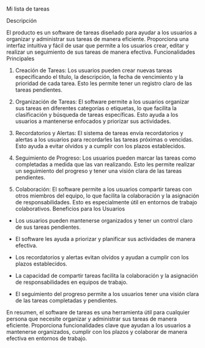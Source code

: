 Mi lista de tareas 

Descripción

El producto es un software de tareas diseñado para ayudar a los usuarios a organizar y administrar sus tareas de manera eficiente. Proporciona una interfaz intuitiva y fácil de usar que permite a los usuarios crear, editar y realizar un seguimiento de sus tareas de manera efectiva.
Funcionalidades Principales

1. Creación de Tareas: Los usuarios pueden crear nuevas tareas especificando el título, la descripción, la fecha de vencimiento y la prioridad de cada tarea. Esto les permite tener un registro claro de las tareas pendientes.

2. Organización de Tareas: El software permite a los usuarios organizar sus tareas en diferentes categorías o etiquetas, lo que facilita la clasificación y búsqueda de tareas específicas. Esto ayuda a los usuarios a mantenerse enfocados y priorizar sus actividades.

3. Recordatorios y Alertas: El sistema de tareas envía recordatorios y alertas a los usuarios para recordarles las tareas próximas o vencidas. Esto ayuda a evitar olvidos y a cumplir con los plazos establecidos.

4. Seguimiento de Progreso: Los usuarios pueden marcar las tareas como completadas a medida que las van realizando. Esto les permite realizar un seguimiento del progreso y tener una visión clara de las tareas pendientes.

5. Colaboración: El software permite a los usuarios compartir tareas con otros miembros del equipo, lo que facilita la colaboración y la asignación de responsabilidades. Esto es especialmente útil en entornos de trabajo colaborativos.
Beneficios para los Usuarios

- Los usuarios pueden mantenerse organizados y tener un control claro de sus tareas pendientes.
- El software les ayuda a priorizar y planificar sus actividades de manera efectiva.
- Los recordatorios y alertas evitan olvidos y ayudan a cumplir con los plazos establecidos.
- La capacidad de compartir tareas facilita la colaboración y la asignación de responsabilidades en equipos de trabajo.

- El seguimiento del progreso permite a los usuarios tener una visión clara de las tareas completadas y pendientes.

En resumen, el software de tareas es una herramienta útil para cualquier persona que necesite organizar y administrar sus tareas de manera eficiente. Proporciona funcionalidades clave que ayudan a los usuarios a mantenerse organizados, cumplir con los plazos y colaborar de manera efectiva en entornos de trabajo.
